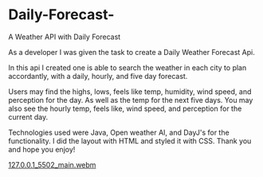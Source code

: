 # Daily-Forecast-
A Weather API with Daily Forecast 

As a developer I was given the task to create a Daily Weather Forecast Api.

In this api I created one is able to search the weather in each city to plan accordantly, with a daily, hourly, and five day forecast.

Users may find the highs, lows, feels like temp, humidity, wind speed, and perception for the day. As well as the temp for the next five days. You may also see the hourly temp, feels like, wind speed, and perception for the current day.

Technologies used were Java, Open weather AI, and DayJ's for the functionality. I did the layout with HTML and styled it with CSS. Thank you and hope you enjoy!

[127.0.0.1_5502_main.webm](https://github.com/Valliebby/Daily-Forecast-/assets/119483866/f8fbb765-a920-413f-94b6-7e741fe9036e)
